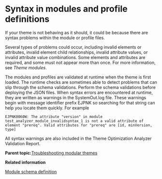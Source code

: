 # Syntax in modules and profile definitions

If your theme is not behaving as it should, it could be because there are syntax problems within the module or profile files.

Several types of problems could occur, including invalid elements or attributes, invalid element child relationships, invalid attribute values, or invalid attribute value combinations. Some elements and attributes are required, and some must not appear more than once. For more information, see *Theme modules*.

The modules and profiles are validated at runtime when the theme is first loaded. The runtime checks are sometimes able to detect problems that can slip through the schema validations. Perform the schema validations before deploying the JSON files. When syntax errors are encountered at runtime, they are written as warnings in the SystemOut.log file. These warnings begin with message identifier prefix EJPNK so searching for that string can help you locate them quickly. For example

```
EJPNK0060W: The attribute "version" in module test_analyzer_module_invalidsyntax_1 is not a valid attribute of element "prereq". Valid attributes for "prereq" are [id, minVersion, type]
```

All syntax warnings are also included in the Theme Optimization Analyzer Validation Report.

**Parent topic:**[Troubleshooting modular themes](../dev-theme/themeopt_mod_debug_ovr.md)

**Related information**  


[Module schema definition](../dev-theme/themeopt_mod_global.md)

